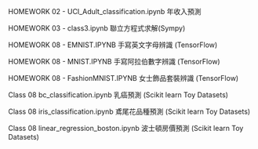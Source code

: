 HOMEWORK 02 - UCI_Adult_classification.ipynb 年收入預測

HOMEWORK 03 - class3.ipynb 聯立方程式求解(Sympy)

HOMEWORK 08 - EMNIST.IPYNB 手寫英文字母辨識 (TensorFlow)

HOMEWORK 08 - MNIST.IPYNB  手寫阿拉伯數字辨識 (TensorFlow)

HOMEWORK 08 - FashionMNIST.IPYNB  女士飾品套裝辨識 (TensorFlow)

Class 08 bc_classification.ipynb 乳癌預測 (Scikit learn Toy Datasets)

Class 08 iris_classification.ipynb 鳶尾花品種預測 (Scikit learn Toy Datasets)

Class 08 linear_regression_boston.ipynb 波士頓房價預測 (Scikit learn Toy Datasets)
